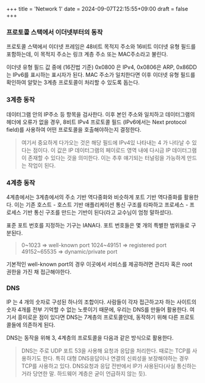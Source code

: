 +++
title = 'Network 1'
date = 2024-09-07T22:15:55+09:00
draft = false
+++

### 프로토콜 스택에서 이더넷부터의 동작

프로토콜 스택에서 이더넷 프레임은 48비트 목적지 주소와 16비트 이더넷 유형 필드를 포함하는데, 이 목적지 주소는 링크 계층 주소 또는 MAC주소라고 불린다.

이더넷 유형 필드 값 중에 (16진법 기준) 0x0800 은 IPv4, 0x0806은 ARP, 0x86DD는 IPv6를 표시하는 표시자가 된다. MAC 주소가 일치한다면 이후 이더넷 유형 필드를 확인하여 알맞는 3계층 프로토콜이 처리할 수 있도록 돕는다.

### 3계층 동작

데이터그램 안의 IP주소 등 항목을 검사한다. 이후 본인 주소와 일치하고 데이터그램의 헤더에 오류가 없을 경우, 8비트 IPv4 프로토콜 필드 (IPv6에서는 Next protocol field)를 사용하여 어떤 프로토콜을 호출해야하는지 결정한다.

> 여기서 중요하게 다가오는 것은 해당 필드에 IPv4있 나타내는 4 가 나타날 수 있다는 점이다.
> 이 값은 IP 데이터그램의 페이로드 영역 내에 다시금 IP 데이터그램이 존재할 수 있다는 것을 의미한다.
> 이는 추후 얘기되는 터널링을 가능하게 만드는 작업이 된다.

### 4계층 동작

4계층에서는 3계층에서의 주소 기반 역다중화와 비슷하게 포트 기반 역다중화를 활용한다.
이는 기존 호스트 - 호스트 기반 애플리케이션 통신 구조를 타파하고 프로세스 - 프로세스 기반 통신 구조를 만드는 기반이 된다(라고 교수님이 엄청 말하셨다).

표준 포트 번호를 지정하는 기구는 IANA다. 포트 번호들은 몇 개의 특별한 범위들로 구분된다.

> 0~1023 => well-known port
> 1024~49151 => registered port
> 49152~65535 => dynamic/private port

기본적인 well-known port의 경우 이곳에서 서비스를 제공하려면 관리자 혹은 root 권한을 가진 채 접근해야한다.

### DNS

IP 는 4 개의 숫자로 구성된 하나의 조합이다. 사람들이 각자 접근하고자 하는 사이트의 숫자 4개를 전부 기억할 수 없는 노릇이기 때문에, 우리는 DNS를 만들어 활용한다.
여기서 흥미로운 점이 있다면 DNS는 7계층의 프로토콜인데, 동작하기 위해 다른 프로토콜들에 의존하게 된다.

DNS는 동작을 위해 3, 4계층의 프로토콜을 다음과 같은 방식으로 활용한다.

> DNS는 주로 UDP 포트 53을 사용해 요청과 응답을 처리한다.
> 때로는 TCP를 사용하기도 한다. 특히 대형 DNS응답이나 연결의 신뢰성을 보장해야하는 경우 TCP를 사용하고 있다.
> DNS요청과 응답 전반에서 IP가 사용된다(사실 통신하는거라 당연한 말. 하드웨어 계층은 굳이 언급하지 않는 듯).
